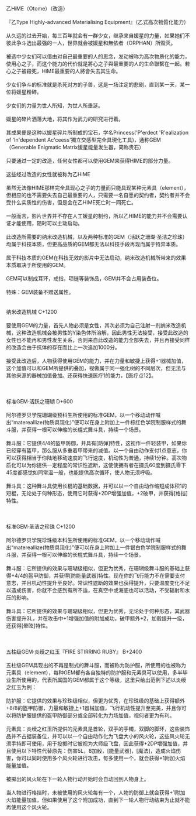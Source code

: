 <title>乙HIME</title>
<meta name="GENERATOR" content="WinCHM">
<meta http-equiv="Content-Type" content="text/html; charset=gb2312">
<br>乙HiME（Otome）（改造）
<br>
<br>『乙Type Highly-advanced Materialising Equipment』（乙式高次物質化能力）
<br>
<br>从久远的过去开始，每三百年就会有一群少女，继承来自媛星的力量，如果她们不彼此争斗选出最强的一人，世界就会被媛星和無依者（ORPHAN）所毁灭。
<br>
<br>被选中少女们可以借由对自己最重要的人的思念，发动被称为高次物质化的能力，使用心之子，而这个能力的代价就是將心之子與最重要的人的生命聯繫在一起。若心之子被殺死，HiME最重要的人將會失去其生命。
<br>
<br>少女们争斗的标准就是杀死对方的子兽，这是一场注定的悲剧，直到某一天，某一位将媛星粉碎。
<br>
<br>少女们的力量为世人所知，为世人所垂涎。
<br>
<br>媛星的碎片洒落大地，将其作为武力的研究进行着。
<br>
<br>其成果便是这种以媛星碎片所制成的宝石，学名Princess('P'erdect 'R'ealization of 'In'dependent Ac'ceess'獨立交感型完全具現化工具)，通称GEM（Generable Enigmatic Matrix媛星能量发生器，简称贵石）
<br>
<br>只要通过一定的改造，任何女性都可以使用GEM来获得HIME的部分力量。
<br>
<br>这些经过改造的女性就被称为乙HiME
<br>
<br>虽然无法像HIME那样完全具现心之子的力量而只能具现某种元素具（element），但相应的也不需要失去自己最重要的人，只需要一名自愿的契约者，契约者并不会受什么实质性的伤害，但是会在乙HIME死亡时一同死亡。
<br>
<br>一般而言，影片世界并不存在人工媛星的制约，所以乙HIME的能力并不会需要认证才能使用，随时可以主动启动。
<br>
<br>此改造所需要的纳米改造机械，以及两种标准的GEM（活跃之珊瑚·圣洁之珍珠）均属于科技本质，但更高品质的GEM都无法以科技手段再现而属于特异本质。
<br>
<br>属于科技本质的GEM在科技无效的影片中无法启动，纳米改造机械所带来的效果本质取决于所使用的GEM。
<br>
<br>GEM可以制成耳环，戒指，项链等装饰品，GEM并不会占用装备位。
<br>
<br>特殊：GEM装备不赠送属性。
<br> 
<br>
<br>纳米改造机械 C+1200
<br>
<br>要使用GEM的力量，首先人物必须是女性，其次必须为自己注射一剂纳米改造机械，这种改造机械会被男性的Y染色体所溶解，因此男性无法接受，接受此改造的女性也不能再和男性发生关系，否则来自此改造的能力全部失去，并且再接受同样的改造会由于抗体的存在而比上一次追加1000分。
<br>
<br>接受此改造后，人物获得使用GEM的能力，并在力量和敏捷上获得+1器械加值，这个加值可以和GEM所提供的叠加，视做属于同一强化树的不同层次，但无法与其他来源的器械加值叠加。还获得快速医疗1的能力，【医疗点12】。
<br>
<br> 
<br>
<br>标准GEM·活跃之珊瑚 D+600
<br>
<br>阿尔德罗贝学院珊瑚级预科生所使用的标准GEM，以一个移动动作喊出“matereallize(物质具现化)”便可以在身上附加上一件棕红色学院制服样式的舞斗服，并获得一根可以伸缩的长棍式舞斗具，持续一个场景。
<br>
<br>舞斗服：它提供4/4的盔甲防御，并具有[防弹]特性，这视作一件轻装甲，如果你已经穿有盔甲，那么服从多重着甲带来的减值。以一个自由动作支付1点意志，你可以获得相当于你陆地移动速度的飞行速度，机动性为普通，持续1分钟。高次物质化可以为你提供一定程度的常识性遮断，这使使拥有者在摄氏60度到摄氏零下45度都感觉如同常温一般，也能提供高次循环，使人物无须呼吸。
<br>
<br>舞斗具：这种舞斗具使用长棍的基础数据，并可以以一个自由动作缩短成体积1的短棍，无论处于何种形态，使用它时获得+2DP增强加值，+2破甲，并获得[格挡]特性。
<br>
<br> 
<br>
<br>标准GEM·圣洁之珍珠 C+1200
<br>
<br>阿尔德罗贝学院珍珠级本科生所使用的标准GEM，以一个移动动作喊出“matereallize(物质具现化)”便可以在身上附加上一件银白色学院制服样式的舞斗服，并获得一根可以伸缩的长棍式舞斗具，持续一个场景。
<br>
<br>舞斗服：它所提供的效果与珊瑚级相似，但更为优秀，在珊瑚级舞斗服的基础上获得+4/4的盔甲防御，并获得[防能量武器]特性。现在你的飞行能力不在需要支付意志，并且机动性提升至良好。常识性遮断的效果也获得提升，只要温度变化不足以造成伤害，你就不会感到有所不适，在真空中或海底也可以活动，不受辐射和水压的影响。
<br>
<br>舞斗具：它所提供的效果与珊瑚级相似，但更为优秀，无论处于何种形态，其武器伤害提升3L，并在攻击中+1增强加值的附加成功，破甲额外+2，加骰提升一级，还获得[晕眩]特性。
<br>
<br> 
<br>
<br>五柱级GEM·炎绶之红玉『FIRE STIRRING RUBY』 B+2400
<br>
<br>五柱级GEM具现出的不再是制式的舞斗服，而被称为防护服，所使用的也被称为元素具（element），每种GEM都有各自独特的防护服和元素具可以使用，多半毕业生所使用的，代表所属国的GEM都属于这个等级，这里只给出范例下述以炎绶之红玉为例：
<br>
<br>防护服：它提供的效果与珍珠级相似，但更为优秀，在珍珠级的基础上获得额外+8/8的盔甲防御，力量和敏捷上+1器械加值，飞行机动性提升至完美，并且你可以将防护服提供的盔甲防御部分或全部转化为力场加值，视何者更为有利。
<br>
<br>元素具：炎绶之红玉所提供的元素具是首轮，双手的手镯，双脚的脚环，这些装饰品并不占据装备位，并可以以一个自由动作化为飞盘大小的风火轮，这些风火轮无须手持即可使用，用于投掷时它被视为大师级飞盘，因此获得+2DP增强加值，并且使用以下特性代替原先：伤害5L，8加骰，[能量武器]，[魔法]，造成火焰伤害，你可以同时使用多个风火轮进行攻击，每多使用一个，就会获得+1附加火焰能量加值。
<br>
<br>被掷出的风火轮在下一轮人物行动开始时会自动回到人物身上。
<br>
<br>当人物进行格挡时，未被使用的风火轮每有一个，人物的防御上就会获得+1附加火焰能量加值，但如果使用了这个附加成功，直到下一轮人物行动结束为止就不能再使用这个风火轮。 
<br>
<br>